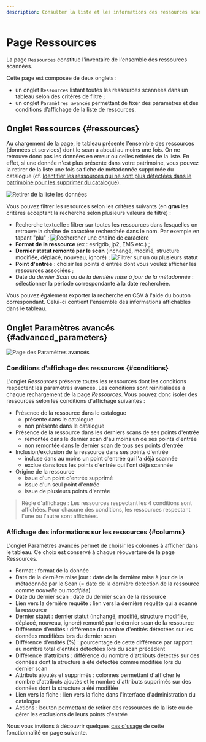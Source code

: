 ```yaml
---
description: Consulter la liste et les informations des ressources scannées à l'aide du Scan Isogeo.
---
```


# Page Ressources

La page `Ressources` constitue l'inventaire de l'ensemble des ressources scannées. 

Cette page est composée de deux onglets : 

* un onglet `Ressources` listant toutes les ressources scannées dans un tableau selon des critères de filtre ;
* un onglet `Paramètres avancés` permettant de fixer des paramètres et des conditions d’affichage de la liste de ressources. 
  
## Onglet Ressources {#ressources}

Au chargement de la page, le tableau présente l'ensemble des ressources (données et services) dont le scan a abouti au moins une fois. On ne retrouve donc pas les données en erreur ou celles retirées de la liste. En effet, si une donnée n'est plus présente dans votre patrimoine, vous pouvez la retirer de la liste une fois sa fiche de métadonnée supprimée du catalogue (cf. [Identifier les ressources qui ne sont plus détectées dans le patrimoine pour les supprimer du catalogue](usage/ressources_usages.md#identify_data_to_delete)). 

![Retirer de la liste les données](/assets/exclusion_red_data_from_inventory.png)

Vous pouvez  filtrer les resources selon les critères suivants (en **gras** les critères acceptant la recherche selon plusieurs valeurs de filtre) : 

* Recherche textuelle : filtrer sur toutes les ressources dans lesquelles on retrouve la chaîne de caractère recherchée dans le nom. Par exemple en tapant "plu" ; ![Rechercher une chaine de caractère](/assets/ressources_search_data.png)
* **Format de la ressource** (ex : esrigdb, jp2, EMS etc.) ;
* **Dernier statut remonté par le scan** (inchangé, modifié, structure modifiée, déplacé, nouveau, ignoré) ;
![Filtrer sur un ou plusieurs statut](/assets/ressources_status_filter.png)
* **Point d'entrée** : choisir les points d'entrée dont vous voulez afficher les ressources associées ;
* Date du *dernier Scan* ou *de la dernière mise à jour de la métadonnée* : sélectionner la période correspondante à la date recherchée.  

Vous pouvez également exporter la recherche en CSV à l'aide du bouton correspondant. Celui-ci contient l'ensemble des informations affichables dans le tableau.

## Onglet Paramètres avancés {#advanced_parameters}

![Page des Paramètres avancés](/assets/ressources_advanced_parameters.png)

### Conditions d'affichage des ressources {#conditions}

L'onglet *Ressources* présente toutes les ressources dont les conditions respectent les paramètres avancés. Les conditions sont réinitialisées à chaque rechargement de la page *Ressources*.
Vous pouvez donc isoler des ressources selon les conditions d'affichage suivantes :

* Présence de la ressource dans le catalogue
  * présente dans le catalogue
  * non présente dans le catalogue
* Présence de la ressource dans les derniers scans de ses points d'entrée
  * remontée dans le dernier scan d'au moins un de ses points d'entrée
  * non remontée dans le dernier scan de tous ses points d'entrée
* Inclusion/exclusion de la ressource dans ses points d'entrée
  * incluse dans au moins un point d'entrée qui l'a déjà scannée
  * exclue dans tous les points d'entrée qui l'ont déjà scannée
* Origine de la ressource
  * issue d'un point d'entrée supprimé
  * issue d'un seul point d'entrée
  * issue de plusieurs points d'entrée

> Règle d'affichage : Les ressources respectant les 4 conditions sont affichées. Pour chacune des conditions, les ressources respectant l'une ou l'autre sont affichées. 

### Affichage des informations sur les ressources {#columns}

L'onglet Paramètres avancés permet de choisir les colonnes à afficher dans le tableau. Ce choix est conservé à chaque réouverture de la page Ressources. 

* Format : format de la donnée 
* Date de la dernière mise jour :  date de la dernière mise à jour de la métadonnée par le Scan (= date de la dernière détection de la ressource comme *nouvelle* ou *modifiée*)
* Date du dernier scan : date du dernier scan de la ressource
* Lien vers la dernière requête : lien vers la dernière requête qui a scanné la ressource
* Dernier statut : dernier statut (inchangé, modifié, structure modifiée, déplacé, nouveau, ignoré) remonté par le dernier scan de la ressource
* Différence d'entités : différence du nombre d'entités détectées sur les données modifiées lors du dernier scan
* Différence d'entités (%) : pourcentage de cette différence par rapport au nombre total d'entités détectées lors du scan précédent
* Différence d'attributs : différence du nombre d'attributs détectés sur des données dont la structure a été détectée comme modifiée lors du dernier scan
* Attributs ajoutés et supprimés : colonnes permettant d'afficher le nombre d'attributs ajoutés et le nombre d'attributs supprimés sur des données dont la structure a été modifiée
* Lien vers la fiche : lien vers la fiche dans l'interface d'administration du catalogue
* Actions : bouton permettant de retirer des ressources de la liste ou de gérer les exclusions de leurs points d'entrée

Nous vous invitons à découvrir quelques [cas d'usage](/usage/ressources_usages.md) de cette fonctionnalité en page suivante. 
